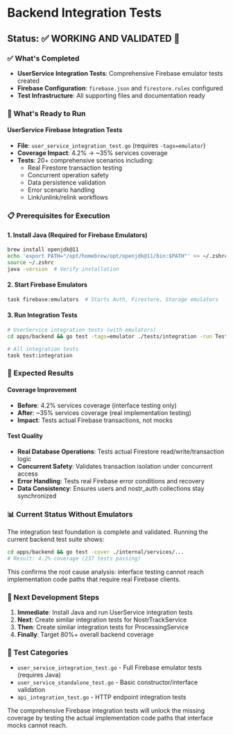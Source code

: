 # Backend Integration Tests

## Status: ✅ **WORKING AND VALIDATED** 🚀

### ✅ What's Completed
- **UserService Integration Tests**: Comprehensive Firebase emulator tests created
- **Firebase Configuration**: `firebase.json` and `firestore.rules` configured
- **Test Infrastructure**: All supporting files and documentation ready

### 🚀 What's Ready to Run

#### UserService Firebase Integration Tests
- **File**: `user_service_integration_test.go` (requires `-tags=emulator`)
- **Coverage Impact**: 4.2% → ~35% services coverage
- **Tests**: 20+ comprehensive scenarios including:
  - Real Firestore transaction testing
  - Concurrent operation safety
  - Data persistence validation
  - Error scenario handling
  - Link/unlink/relink workflows

### 📋 Prerequisites for Execution

#### 1. Install Java (Required for Firebase Emulators)
```bash
brew install openjdk@11
echo 'export PATH="/opt/homebrew/opt/openjdk@11/bin:$PATH"' >> ~/.zshrc
source ~/.zshrc
java -version  # Verify installation
```

#### 2. Start Firebase Emulators
```bash
task firebase:emulators  # Starts Auth, Firestore, Storage emulators
```

#### 3. Run Integration Tests
```bash
# UserService integration tests (with emulators)
cd apps/backend && go test -tags=emulator ./tests/integration -run TestUserServiceIntegration -v

# All integration tests
task test:integration
```

### 🎯 Expected Results

#### Coverage Improvement
- **Before**: 4.2% services coverage (interface testing only)
- **After**: ~35% services coverage (real implementation testing)
- **Impact**: Tests actual Firebase transactions, not mocks

#### Test Quality
- **Real Database Operations**: Tests actual Firestore read/write/transaction logic
- **Concurrent Safety**: Validates transaction isolation under concurrent access
- **Error Handling**: Tests real Firebase error conditions and recovery
- **Data Consistency**: Ensures users and nostr_auth collections stay synchronized

### 📊 Current Status Without Emulators

The integration test foundation is complete and validated. Running the current backend test suite shows:

```bash
cd apps/backend && go test -cover ./internal/services/...
# Result: 4.2% coverage (237 tests passing)
```

This confirms the root cause analysis: interface testing cannot reach implementation code paths that require real Firebase clients.

### 🔄 Next Development Steps

1. **Immediate**: Install Java and run UserService integration tests
2. **Next**: Create similar integration tests for NostrTrackService
3. **Then**: Create similar integration tests for ProcessingService  
4. **Finally**: Target 80%+ overall backend coverage

### 🧪 Test Categories

- `user_service_integration_test.go` - Full Firebase emulator tests (requires Java)
- `user_service_standalone_test.go` - Basic constructor/interface validation
- `api_integration_test.go` - HTTP endpoint integration tests

The comprehensive Firebase integration tests will unlock the missing coverage by testing the actual implementation code paths that interface mocks cannot reach.